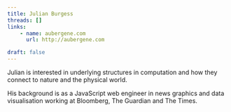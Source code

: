 ```yaml
---
title: Julian Burgess
threads: []
links: 
    - name: aubergene.com
      url: http://aubergene.com

draft: false
---
```


Julian is interested in underlying structures in computation and how they connect to nature and the physical world. 

His background is as a JavaScript web engineer in news graphics and data visualisation working at Bloomberg, The Guardian and The Times.

